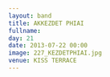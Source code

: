 ```yaml
---
layout: band
title: AKKEZDET PHIAI
fullname: 
day: 21
date: 2013-07-22 00:00
image: 227_KEZDETPHIAI.jpg
venue: KISS TERRACE
---
```



